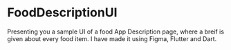# FoodDescriptionUI
Presenting you a sample UI of a food App Description page, where a breif is given about every food item. I have made it using Figma, Flutter and Dart.
